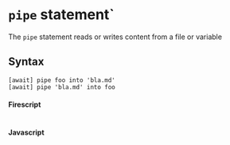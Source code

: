 `pipe` statement`
=================

The `pipe` statement reads or writes content from a file or variable

Syntax
------

```
[await] pipe foo into 'bla.md'
[await] pipe 'bla.md' into foo
```

#### Firescript

```fire

```

#### Javascript

```js

```
